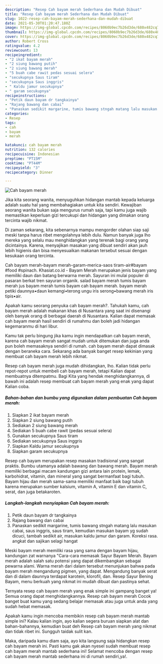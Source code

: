 ```yaml
---
description: "Resep Cah bayam merah Sederhana dan Mudah Dibuat"
title: "Resep Cah bayam merah Sederhana dan Mudah Dibuat"
slug: 1022-resep-cah-bayam-merah-sederhana-dan-mudah-dibuat
date: 2021-05-30T01:20:47.180Z
image: https://img-global.cpcdn.com/recipes/8060b9ec7b26d3de/680x482cq70/cah-bayam-merah-foto-resep-utama.jpg
thumbnail: https://img-global.cpcdn.com/recipes/8060b9ec7b26d3de/680x482cq70/cah-bayam-merah-foto-resep-utama.jpg
cover: https://img-global.cpcdn.com/recipes/8060b9ec7b26d3de/680x482cq70/cah-bayam-merah-foto-resep-utama.jpg
author: Robert Cross
ratingvalue: 4.2
reviewcount: 13
recipeingredient:
- "2 ikat bayam merah"
- "2 siung bawang putih"
- "2 siung bawang merah"
- "5 buah cabe rawit pedas sesuai selera"
- "secukupnya Saus tiram"
- "secukupnya Saus inggris"
- " Kaldu jamur secukupnya"
- " garam secukupnya"
recipeinstructions:
- "Petik daun bayam dr tangkainya"
- "Rajang bawang dan cabai"
- "Panaskan sedikit margarine, tumis bawang stngah matang lalu masukan cabai, saus inggris, saus tiram, kemudian masukan bayam yg sudah dicuci, tambah sedikit air, masukan kaldu jamur dan garam. Koreksi rasa. angkat dan sajikan selagi hangat"
categories:
- Resep
tags:
- cah
- bayam
- merah

katakunci: cah bayam merah 
nutrition: 132 calories
recipecuisine: Indonesian
preptime: "PT15M"
cooktime: "PT44M"
recipeyield: "3"
recipecategory: Dinner

---
```



![Cah bayam merah](https://img-global.cpcdn.com/recipes/8060b9ec7b26d3de/680x482cq70/cah-bayam-merah-foto-resep-utama.jpg)

Jika kita seorang wanita, menyuguhkan hidangan mantab kepada keluarga adalah suatu hal yang membahagiakan untuk kita sendiri. Kewajiban seorang  wanita bukan saja mengurus rumah saja, tapi kamu juga wajib memastikan keperluan gizi tercukupi dan hidangan yang dimakan orang tercinta wajib nikmat.

Di zaman  sekarang, kita sebenarnya mampu mengorder olahan siap saji meski tanpa harus ribet mengolahnya lebih dulu. Namun banyak juga lho mereka yang selalu mau menghidangkan yang terenak bagi orang yang dicintainya. Karena, menyajikan masakan yang dibuat sendiri akan jauh lebih higienis dan bisa menyesuaikan makanan tersebut sesuai dengan kesukaan orang tercinta. 

Cah bayam merah-bayam merah-garam-merica-saos tiram-air#bayam #food #spinach. Khasiat.co.id - Bayam Merah merupakan jenis bayam yang memiliki daun dan batang berwarna merah. Sayuran ini mulai populer di pasaran berkat tren sayuran organik. salad bayam merah tumis bayam merah jus bayam merah tumis bayam cah bayam merah. bayam merah petiki daunnya•daun kemangi•terong ungu iris serong•bawang merah iris tipis•air.

Apakah kamu seorang penyuka cah bayam merah?. Tahukah kamu, cah bayam merah adalah makanan khas di Nusantara yang saat ini disenangi oleh banyak orang di berbagai daerah di Nusantara. Kalian dapat memasak cah bayam merah hasil sendiri di rumahmu dan boleh jadi hidangan kegemaranmu di hari libur.

Kamu tak perlu bingung jika kamu ingin mendapatkan cah bayam merah, karena cah bayam merah sangat mudah untuk ditemukan dan juga anda pun boleh memasaknya sendiri di rumah. cah bayam merah dapat dimasak dengan beraneka cara. Sekarang ada banyak banget resep kekinian yang membuat cah bayam merah lebih nikmat.

Resep cah bayam merah juga mudah dihidangkan, lho. Kalian tidak perlu repot-repot untuk membeli cah bayam merah, tetapi Kalian dapat membuatnya ditempatmu. Bagi Kita yang hendak menghidangkannya, di bawah ini adalah resep membuat cah bayam merah yang enak yang dapat Kalian coba.

<!--inarticleads1-->

##### Bahan-bahan dan bumbu yang digunakan dalam pembuatan Cah bayam merah:

1. Siapkan 2 ikat bayam merah
1. Siapkan 2 siung bawang putih
1. Sediakan 2 siung bawang merah
1. Sediakan 5 buah cabe rawit (pedas sesuai selera)
1. Gunakan secukupnya Saus tiram
1. Sediakan secukupnya Saus inggris
1. Siapkan  Kaldu jamur secukupnya
1. Siapkan  garam secukupnya


Resep cah bayam merupakan resep masakan tradisional yang sangat praktis. Bumbu utamanya adalah bawang dan bawang merah. Bayam merah memiliki berbagai macam kandungan gizi antara lain protein, lemak, karbohidrat, vitamin, dan mineral yang sangat bermanfaat bagi tubuh. Bayam hijau dan merah sama-sama memiliki manfaat baik bagi tubuh karena merupakan sumber kalsium, vitamin A, vitamin E dan vitamin C, serat, dan juga betakaroten. 

<!--inarticleads2-->

##### Langkah-langkah menyiapkan Cah bayam merah:

1. Petik daun bayam dr tangkainya
1. Rajang bawang dan cabai
1. Panaskan sedikit margarine, tumis bawang stngah matang lalu masukan cabai, saus inggris, saus tiram, kemudian masukan bayam yg sudah dicuci, tambah sedikit air, masukan kaldu jamur dan garam. Koreksi rasa. angkat dan sajikan selagi hangat


Meski bayam merah memiliki rasa yang sama dengan bayam hijau, kandungan zat warnanya &#34;Cara-cara memasak Sayur Bayam Merah. Bayam merah adalah salah satu potensi yang dapat dikembangkan sebagai pewarna alami. Warna merah dari dalam tersebut menunjukan bahwa pada bayam merah mengandung pigmen, yang dapat. Mengandung banyak serat dan di dalam daunnya terdapat karotein, klorofil, dan. Resep Sayur Bening Bayam, menu berkuah yang nikmat ini mudah dibuat dan pastinya sehat. 

Ternyata resep cah bayam merah yang enak simple ini gampang banget ya! Semua orang dapat menghidangkannya. Resep cah bayam merah Cocok banget buat kamu yang sedang belajar memasak atau juga untuk anda yang sudah hebat memasak.

Apakah kamu ingin mencoba membikin resep cah bayam merah mantab simple ini? Kalau kalian ingin, ayo kalian segera buruan siapkan alat dan bahan-bahannya, kemudian buat deh Resep cah bayam merah yang nikmat dan tidak ribet ini. Sungguh taidak sulit kan. 

Maka, daripada kamu diam saja, ayo kita langsung saja hidangkan resep cah bayam merah ini. Pasti kamu gak akan nyesel sudah membuat resep cah bayam merah mantab sederhana ini! Selamat mencoba dengan resep cah bayam merah mantab sederhana ini di rumah sendiri,ya!.

